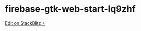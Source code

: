 # firebase-gtk-web-start-lq9zhf

[Edit on StackBlitz ⚡️](https://stackblitz.com/edit/firebase-gtk-web-start-lq9zhf)